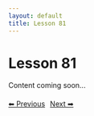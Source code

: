 ```yaml
---
layout: default
title: Lesson 81
---
```


# Lesson 81

Content coming soon...

<div style="margin-top: 20px;">
<a href="/docs/Advanced/Lessons/lesson_80.md" style="margin-right: 10px;">⬅ Previous</a><a href="/docs/Advanced/Lessons/lesson_82.md">Next ➡</a>
</div>

